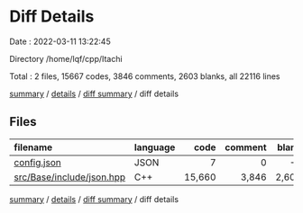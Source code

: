 # Diff Details

Date : 2022-03-11 13:22:45

Directory /home/lqf/cpp/Itachi

Total : 2 files,  15667 codes, 3846 comments, 2603 blanks, all 22116 lines

[summary](results.md) / [details](details.md) / [diff summary](diff.md) / diff details

## Files
| filename | language | code | comment | blank | total |
| :--- | :--- | ---: | ---: | ---: | ---: |
| [config.json](/config.json) | JSON | 7 | 0 | -1 | 6 |
| [src/Base/include/json.hpp](/src/Base/include/json.hpp) | C++ | 15,660 | 3,846 | 2,604 | 22,110 |

[summary](results.md) / [details](details.md) / [diff summary](diff.md) / diff details
